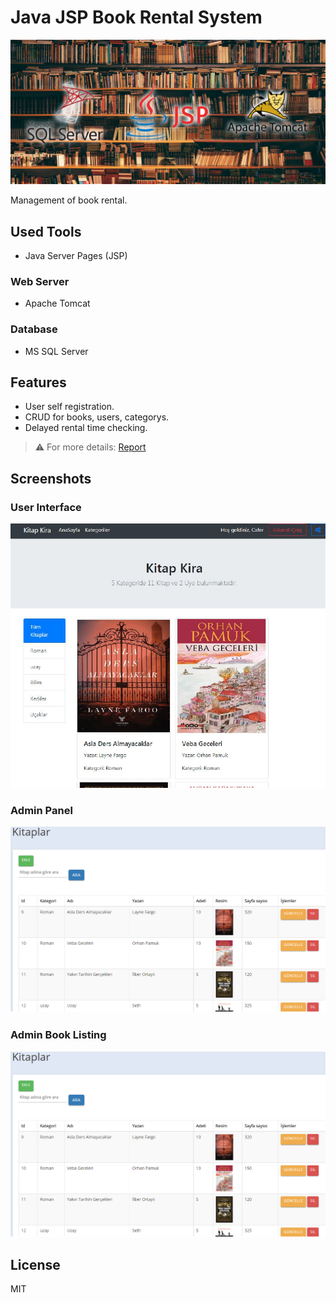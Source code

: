 # Java JSP Book Rental System
<img src="./images/banner.png"/>

Management of book rental.

## Used Tools
- Java Server Pages (JSP)
### Web Server
- Apache Tomcat
### Database
- MS SQL Server 

## Features
- User self registration.
- CRUD for books, users, categorys.
- Delayed rental time checking.

> ⚠️ For more details: [Report](./report.pdf)

## Screenshots
### User Interface
<p align="center">
  <img src="./images/3.png"/> 
</p>

### Admin Panel
<p align="center">
  <img src="./images/2.png"/>
</p>

### Admin Book Listing 
<p align="center">
  <img src="./images/2.png"/>
</p>

## License
MIT
